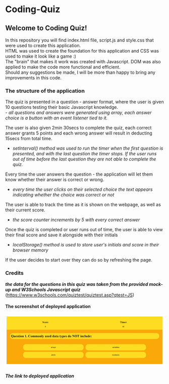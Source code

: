 # Coding-Quiz

## Welcome to Coding Quiz!

<p>In this repository you will find index.html file, script.js and style.css that were used to create this application.<br>
HTML was used to create the foundation for this application and CSS was used to make it look like a game :) <br>
The "brain" that makes it work was created with Javascript. DOM was also applied to make the code more functional and efficient. <br>
Should any suggestions be made, I will be more than happy to bring any improvements in this code.</p>


### The structure of the application
<p>The quiz is presented in a question - answer format, where the user is given 10 questions testing their basic Javascript knowledge. <br>
- <em> all questions and answers were generated using array, each answer choice is a button with an event listener tied to it. </em> 


The user is also given 2min 30secs to complete the quiz, each correct answer grants 5 points and each wrong answer will result in deducting 15secs from total time. 
- <em> setInterval() method was used to run the timer when the first question is presented, and with the last question the timer stops. If the user runs out of time before the last question they are not able to complete the quiz.</em>


Every time the user answers the question - the application will let them know whether their answer is correct or wrong. 
- <em> every time the user clicks on their selected choice the text appears indicating whether the choice was correct or not</em>


The user is able to track the time as it is shown on the webpage, as well as their current score.
- <em> the score counter increments by 5 with every correct answer</em>


Once the quiz is completed or user runs out of time, the user is able to view their final score and save it alongside with their initials
- <em> localStorage() method is used to store user's initials and score in their browser memory</em>

If the user decides to start over they can do so by refreshing the page.</p>


### Credits
<em><strong> the data for the questions in this quiz was taken from the provided mock-up and W3Schools Javascript quiz</strong></em> (https://www.w3schools.com/quiztest/quiztest.asp?qtest=JS) 


#### The screenshot of deployed application

![quiz-screenshot](./assets/images/quiz-screenshot.JPG)


##### The link to deployed application
